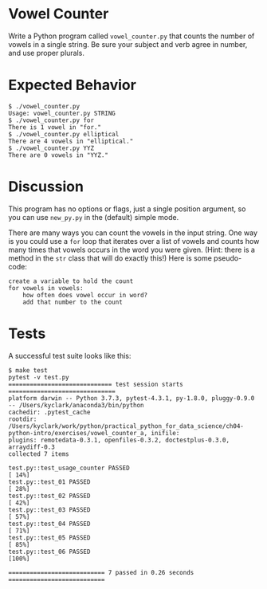 # Vowel Counter

Write a Python program called `vowel_counter.py` that counts the number of vowels in a single string. Be sure your subject and verb agree in number, and use proper plurals.

# Expected Behavior

````
$ ./vowel_counter.py
Usage: vowel_counter.py STRING
$ ./vowel_counter.py for
There is 1 vowel in "for."
$ ./vowel_counter.py elliptical
There are 4 vowels in "elliptical."
$ ./vowel_counter.py YYZ
There are 0 vowels in "YYZ."
````

# Discussion

This program has no options or flags, just a single position argument, so you can use `new_py.py` in the (default) simple mode.

There are many ways you can count the vowels in the input string. One way is you could use a `for` loop that iterates over a list of vowels and counts how many times that vowels occurs in the word you were given.  (Hint: there is a method in the `str` class that will do exactly this!)  Here is some pseudo-code:

```
create a variable to hold the count
for vowels in vowels:
    how often does vowel occur in word?
    add that number to the count
```

# Tests

A successful test suite looks like this:

````
$ make test
pytest -v test.py
============================= test session starts ==============================
platform darwin -- Python 3.7.3, pytest-4.3.1, py-1.8.0, pluggy-0.9.0 -- /Users/kyclark/anaconda3/bin/python
cachedir: .pytest_cache
rootdir: /Users/kyclark/work/python/practical_python_for_data_science/ch04-python-intro/exercises/vowel_counter_a, inifile:
plugins: remotedata-0.3.1, openfiles-0.3.2, doctestplus-0.3.0, arraydiff-0.3
collected 7 items

test.py::test_usage_counter PASSED                                       [ 14%]
test.py::test_01 PASSED                                                  [ 28%]
test.py::test_02 PASSED                                                  [ 42%]
test.py::test_03 PASSED                                                  [ 57%]
test.py::test_04 PASSED                                                  [ 71%]
test.py::test_05 PASSED                                                  [ 85%]
test.py::test_06 PASSED                                                  [100%]

=========================== 7 passed in 0.26 seconds ===========================
````
